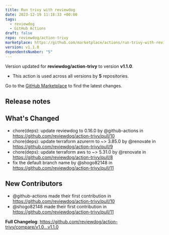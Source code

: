 ```yaml
---
title: Run trivy with reviewdog
date: 2023-12-19 11:18:33 +00:00
tags:
  - reviewdog
  - GitHub Actions
draft: false
repo: reviewdog/action-trivy
marketplace: https://github.com/marketplace/actions/run-trivy-with-reviewdog
version: v1.1.0
dependentsNumber: "5"
---
```



Version updated for **reviewdog/action-trivy** to version **v1.1.0**.
- This action is used across all versions by **5** repositories.

Go to the [GitHub Marketplace](https://github.com/marketplace/actions/run-trivy-with-reviewdog) to find the latest changes.

## Release notes

## What's Changed
* chore(deps): update reviewdog to 0.16.0 by @github-actions in https://github.com/reviewdog/action-trivy/pull/10
* chore(deps): update terraform azurerm to ~> 3.85.0 by @renovate in https://github.com/reviewdog/action-trivy/pull/9
* chore(deps): update terraform aws to ~> 5.31.0 by @renovate in https://github.com/reviewdog/action-trivy/pull/8
* fix the default branch name by @shogo82148 in https://github.com/reviewdog/action-trivy/pull/11

## New Contributors
* @github-actions made their first contribution in https://github.com/reviewdog/action-trivy/pull/10
* @shogo82148 made their first contribution in https://github.com/reviewdog/action-trivy/pull/11

**Full Changelog**: https://github.com/reviewdog/action-trivy/compare/v1.0...v1.1.0
